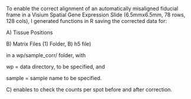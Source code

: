 To enable the correct alignment of an automatically misaligned fiducial frame in a Visium Spatial Gene Expression Slide (6.5mmx6.5mm, 78 rows, 128 cols), I generated functions in R saving the corrected data for: 

A) Tissue Positions

B) Matrix Files (1) Folder, B) h5 file)

in a wp/sample_corr/ folder, with 

wp = data directory, to be specified, and 

sample = sample name to be specified.

C) enables to check the counts per spot before and after correction.
